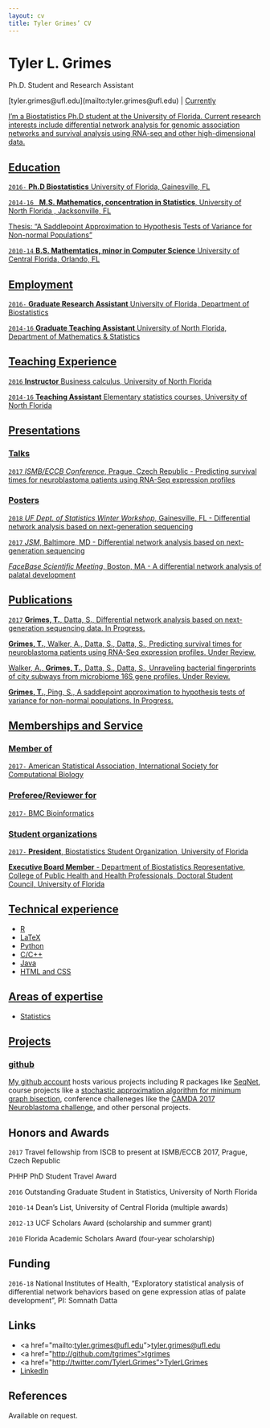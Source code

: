 ```yaml
---
layout: cv
title: Tyler Grimes’ CV
---
```

# Tyler L. Grimes
Ph.D. Student and Research Assistant

<div id="webaddress">
[tyler.grimes@ufl.edu](mailto:tyler.grimes@ufl.edu) 
| 
<i class="fa fa-github"></i> <a href="http://github.com/tgrimes”>tgrimes</a> 
| 
<i class="fa fa-twitter"></i> <a href="http://twitter.com/TylerLGrimes”>TylerLGrimes</a>
</div>


## Currently

I’m a Biostatistics Ph.D student at the University of Florida. Current research interests include differential network analysis for genomic association networks and survival analysis using RNA-seq and other high-dimensional data.

## Education

`2016-` 
**Ph.D Biostatistics** University of Florida, Gainesville, FL

`2014-16 ` 
**M.S. Mathematics, concentration in Statistics**, University of North Florida , Jacksonville, FL

Thesis: “A Saddlepoint Approximation to Hypothesis Tests of Variance for Non-normal Populations”

`2010-14` 
**B.S. Mathemtatics, minor in Computer Science** University of Central Florida, Orlando, FL


## Employment

`2016-`
**Graduate Research Assistant** University of Florida, Department of Biostatistics

`2014-16`
**Graduate Teaching Assistant** University of North Florida, Department of Mathematics & Statistics

## Teaching Experience

`2016`
**Instructor** Business calculus, University of North Florida

`2014-16`
**Teaching Assistant** Elementary statistics courses, University of North Florida

## Presentations

### Talks

`2017`
*ISMB/ECCB Conference*, Prague, Czech Republic - Predicting survival times for neuroblastoma patients using RNA-Seq expression profiles 

### Posters

`2018`
*UF Dept. of Statistics Winter Workshop*, Gainesville, FL - Differential network analysis based on next-generation sequencing

`2017`
*JSM*, Baltimore, MD - Differential network analysis based on next-generation sequencing

*FaceBase Scientific Meeting*, Boston, MA - A differential network analysis of palatal development

## Publications

<!-- ### Journals -->

`2017`
**Grimes, T.**, Datta, S., Differential network analysis based on next-generation sequencing data. In Progress.

**Grimes, T.**, Walker, A., Datta, S., Datta, S., Predicting survival times for neuroblastoma patients using RNA-Seq expression profiles. Under Review.

Walker, A., **Grimes, T.**, Datta, S., Datta, S., Unraveling bacterial fingerprints of city subways from microbiome 16S gene profiles. Under Review.

**Grimes, T.**, Ping, S., A saddlepoint approximation to hypothesis tests of variance for non-normal populations. In Progress.

## Memberships and Service

### Member of

`2017-`
American Statistical Association, International Society for Computational Biology

### Preferee/Reviewer for

`2017-`
BMC Bioinformatics


### Student organizations

`2017-`
**President**, Biostatistics Student Organization, University of Florida

**Executive Board Member** - Department of Biostatistics Representative, College of Public Health and Health Professionals, Doctoral Student Council, University of Florida

## Technical experience

* R
* LaTeX
* Python
* C/C++
* Java
* HTML and CSS


## Areas of expertise

* Statistics

## Projects

### github

My [github account](https://github.com/tgrimes) hosts various projects including R packages like [SeqNet](https://github.com/tgrimes/SeqNet), course projects like a [stochastic approximation algorithm for minimum graph bisection](https://github.com/tgrimes/UF-PHC6068/blob/master/Project/SAA_and_SAMC_for_minimum_graph_bisection.pdf), conference challeneges like the [CAMDA 2017 Neuroblastoma challenge](https://github.com/tgrimes/CAMDA-2017---Neuroblastoma), and other personal projects.

## Honors and Awards

`2017`
Travel fellowship from ISCB to present at ISMB/ECCB 2017, Prague, Czech Republic

PHHP PhD Student Travel Award

`2016`
Outstanding Graduate Student in Statistics, University of North Florida

`2010-14`
Dean’s List, University of Central Florida (multiple awards)

`2012-13`
UCF Scholars Award (scholarship and summer grant)

`2010`
Florida Academic Scholars Award (four-year scholarship)


## Funding

`2016-18`
National Institutes of Health, “Exploratory statistical analysis of differential network behaviors based on gene expression atlas of palate development”, PI: Somnath Datta


## Links

<!-- fa are fontawesome, ai are academicons -->
* <i class="fa fa-envelope"></i> <a href="mailto:tyler.grimes@ufl.edu”>tyler.grimes@ufl.edu</a><br />
* <i class="fa fa-github"></i> <a href="http://github.com/tgrimes”>tgrimes</a><br />
* <i class="fa fa-twitter"></i> <a href="http://twitter.com/TylerLGrimes”>TylerLGrimes</a><br />
* <i class="fa fa-linkedin"></i> <a href="https://www.linkedin.com/in/tylerlgrimes/">LinkedIn</a>

## References

Available on request.

<!-- ### Footer

Last updated: Jan. 2018 -->
